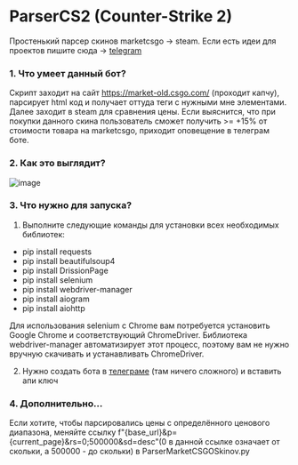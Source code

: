 # ParserCS2 (Counter-Strike 2)
Простенький парсер скинов marketcsgo -> steam. 
Если есть идеи для проектов пишите сюда -> [telegram](https://t.me/princeinthedarkness)

### 1. Что умеет данный бот?
Скрипт заходит на сайт https://market-old.csgo.com/ (проходит капчу), парсирует html код и получает оттуда теги с нужными мне элементами. Далее заходит в steam для сравнения цены. Если выяснится, что при покупки данного скина пользователь сможет получить >= +15% от стоимости товара на marketcsgo, приходит оповещение в телеграм боте.

### 2. Как это выглядит?
![image](https://github.com/user-attachments/assets/86663a54-0c17-4fc6-926c-2def4a7e645d)

### 3. Что нужно для запуска?
1) Выполните следующие команды для установки всех необходимых библиотек:
* pip install requests
* pip install beautifulsoup4
* pip install DrissionPage
* pip install selenium
* pip install webdriver-manager
* pip install aiogram
* pip install aiohttp
  
Для использования selenium с Chrome вам потребуется установить Google Chrome и соответствующий ChromeDriver. Библиотека webdriver-manager автоматизирует этот процесс, поэтому вам не нужно вручную скачивать и устанавливать ChromeDriver.

2) Нужно создать бота в [телеграме](https://t.me/BotFather) (там ничего сложного) и вставить апи ключ

### 4. Дополнительно...
Если хотите, чтобы парсировались цены с определённого ценового диапазона, меняйте ссылку f"{base_url}&p={current_page}&rs=0;500000&sd=desc"(0 в данной ссылке означает от скольки, а 500000 - до скольки) в ParserMarketCSGOSkinov.py

